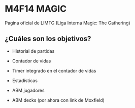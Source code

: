 # M4F14 MAGIC

Pagina oficial de LIMTG (Liga Interna Magic: The Gathering)

## ¿Cuáles son los objetivos?

- Historial de partidas

- Contador de vidas

- Timer integrado en el contador de vidas

- Estadísticas

- ABM jugadores

- ABM decks (por ahora con link de Moxfield)